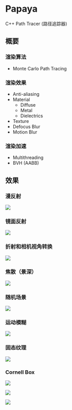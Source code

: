# Papaya

C++ Path Tracer (路径追踪器) 

## 概要

### 渲染算法

- Monte Carlo Path Tracing

### 渲染效果

- Anti-aliasing
- Material
	- Diffuse
	- Metal
	- Dielectrics
- Texture
- Defocus Blur
- Motion Blur

### 渲染加速

- Multithreading
- BVH (AABB)

## 效果

### 漫反射

![](Outputs/Diffuse.ppm)

### 镜面反射

![](Outputs/Metal.ppm)

### 折射和相机视角转换

![](Outputs/Camera.ppm)

### 焦散（景深）

![](Outputs/Defocus.ppm)

### 随机场景

![](Outputs/Random.ppm)

### 运动模糊

![](Outputs/Motion.ppm)

### 固态纹理

![](Outputs/Texture.ppm)

### Cornell Box

![](Outputs/CornellBox.ppm)

![](Outputs/CornellBox1.ppm)

![](Outputs/CornellBox2.ppm)